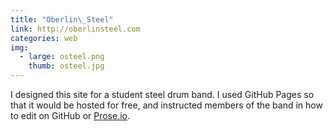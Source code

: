 ```yaml
---
title: "Oberlin\_Steel"
link: http://oberlinsteel.com
categories: web
img:
  - large: osteel.png
    thumb: osteel.jpg
---
```


I designed this site for a student steel drum band. I used GitHub Pages so that it would be hosted for free, and instructed members of the band in how to edit on GitHub or [Prose.io](http://prose.io/).
